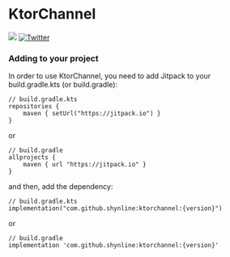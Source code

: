 # KtorChannel
[![](https://jitpack.io/v/shynline/ktorchannel.svg)](https://jitpack.io/#shynline/ktorchannel)
[![Twitter](https://img.shields.io/badge/Twitter-%40shynline-red?style=flat)](http://twitter.com/shynline)


### Adding to your project
In order to use KtorChannel, you need to add Jitpack to your build.gradle.kts (or build.gradle):

```
// build.gradle.kts
repositories {
    maven { setUrl("https://jitpack.io") }
}
```

or

```
// build.gradle
allprojects {
    maven { url "https://jitpack.io" }
}
```
and then, add the dependency:

```
// build.gradle.kts
implementation("com.github.shynline:ktorchannel:{version}")
```
or
```
// build.gradle
implementation 'com.github.shynline:ktorchannel:{version}'
```
